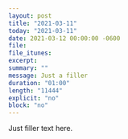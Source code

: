 ```yaml
---
layout: post
title: "2021-03-11"
today: "2021-03-11"
date: 2021-03-12 00:00:00 -0600
file:
file_itunes:
excerpt:
summary: ""
message: Just a filler
duration: "01:00"
length: "11444"
explicit: "no"
block: "no"
---
```

Just filler text here.
